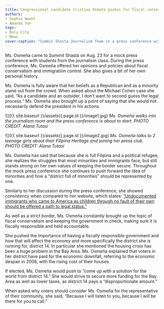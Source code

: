 ```yaml
---
title: Congressional candidate Cristina Osmeña pushes for fiscal conservatism and strict immigration control
authors:
- Sophia Woehl
- Amanda Yon
tags:
- Daly City
- News
cover-caption: "Summit Shasta Journalism Team in a press conference with Congressional candidate, Cristina Osmeña. PHOTO CREDIT: Alana Tutasi"
---
```

Ms. Osmeña came to Summit Shasta on Aug. 23 for a mock press conference with students from the journalism class. During the press conference, Ms. Osmeña offered her opinions and policies about fiscal conservatism and immigration control. She also gives
a bit of her own personal history.

Ms. Osmeña is fully aware that her beliefs as a Republican and as a minority stand out from the crowd. When asked about the Michael Cohen case she said, “As a candidate and an outsider, I don’t want to second guess the legal process.” Ms. Osmeña also
brought up a point of saying that she would not necessarily defend the president in his actions.

![]({{ site.baseurl }}/assets{{ page.id }}/image1.jpg)
*Ms. Osmeña walks into the journalism room and the press conference is about to start. PHOTO CREDIT: Alana Tutasi*

![]({{ site.baseurl }}/assets{{ page.id }}/image2.jpg)
*Ms. Osmeña talks to 2 teenage girls about their Filipina Heritage and joining her press club. PHOTO CREDIT: Alana Tutasi*

Ms. Osmeña has said that because she is full Filipina and a political refugee, she realizes the struggles that most minorities and immigrants face, but still stands strong on her own values of keeping the border secure. Throughout the mock press conference
she continues to push forward the idea of minorities and how a “district full of minorities” should be represented by one.

Similarly to her discussion during the press conference, she showed consistency when compared to her website, which states:
[“Undocumented immigrants who came to America as children through no fault of their own should be offered a path to legal status.”](https://www.osmenaforcongress.com/immigration/)

As well as a strict border, Ms. Osmeña constantly brought up the topic of fiscal conservatism and keeping the government in check, making sure it is fiscally responsible and held accountable.

She pushed the importance of having a fiscally responsible government and how that will affect the economy and more specifically the district she is running for, district 14. In particular she mentioned the housing crisis has been a huge problem in the
Bay Area. Ms. Osmeña explained that voters in her district have paid for the economic downfall, referring to the economic despair in 2008, with the rising cost of their houses.

If elected, Ms. Osmeña would push to “come up with a solution for the world from district 14.” She would strive to secure more funding for the Bay Area as well as lower taxes, as district 14 pays a “disproportionate amount.”

When asked why voters should consider Ms. Osmeña for the representative of their community, she said, “Because I will listen to you, because I will be there for you to call.”
